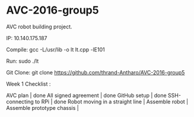 # AVC-2016-group5
AVC robot building project.

IP: 10.140.175.187

Compile: gcc -L/usr/lib -o lt lt.cpp -lE101

Run: sudo ./lt

Git Clone: git clone https://github.com/thrand-Antharo/AVC-2016-group5




Week 1 Checklist :

  AVC plan |   done 
  All signed agreement | done
  GitHub setup |  done
  SSH-connecting to RPi | done 
  Robot moving in a straight line | 
  Assemble robot |   
  Assemble prototype chassis | 
  
  

